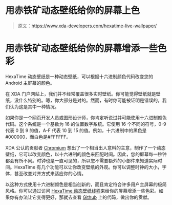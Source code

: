 # 用赤铁矿动态壁纸给你的屏幕上色

> 原文：<https://www.xda-developers.com/hexatime-live-wallpaper/>

# 用赤铁矿动态壁纸给你的屏幕增添一些色彩

HexaTime 动态壁纸是一种动态壁纸，可以根据十六进制颜色代码改变您的 Android 主屏幕的颜色。

在 XDA 门户网站上，我们并不经常覆盖很多实时壁纸。你可能觉得壁纸就是壁纸，没什么特别的。嗯，你大部分是对的。然而，有时你可能被证明是错误的，我们认为这是其中一种情况。

如果你是一个网页开发人员或图形设计师，你肯定听说过并可能使用十六进制颜色代码。这个系统是一个基数为 16 的位置数字系统。它使用 16 个不同的符号，0-9 代表 0 到 9 的值，A-F 代表 10 到 15 的值。例如，十六进制中的黑色是#000000，而白色是#FFFFFF。

XDA 公认的贡献者 [Chromium](http://forum.xda-developers.com/member.php?u=4883664) 想出了一个相当出人意料的主意，制作了一个动态壁纸，它可以改变颜色，以十六进制的颜色来匹配时间。因此，您的屏幕每一秒钟都会有所不同。时钟也是一直可见的，所以您不需要额外的小部件来知道实际时间。HexaTime 有几个功能可以让你改变壁纸的外观。你可以调整时钟的大小，字体，甚至改变对齐方式来适应你的心情。

以这种方式使用十六进制颜色是相当创新的，而且肯定符合许多用户主屏幕的极简风格。你可以通过访问 [HexaTime 动态壁纸线程](http://forum.xda-developers.com/android/apps-games/app-hexatime-t2829060)来给你的屏幕增添一些色彩。如果你有办法让它变得更好，那就去查看 [Github](http://itspriyesh.github.io/HexaTime/) 上的代码，做出你的贡献。